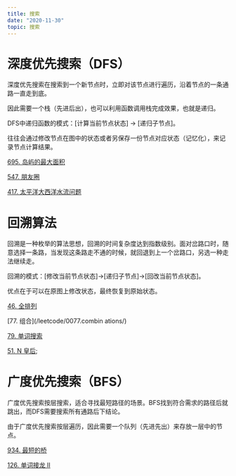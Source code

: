 ```yaml
---
title: 搜索
date: "2020-11-30"
topic: 搜索
---
```


# 深度优先搜索（DFS）

深度优先搜索在搜索到一个新节点时，立即对该节点进行遍历，沿着节点的一条通路一直走到底。

因此需要一个栈（先进后出），也可以利用函数调用栈完成效果，也就是递归。

DFS中递归函数的模式：[计算当前节点状态] -> [递归子节点]。

往往会通过修改节点在图中的状态或者另保存一份节点对应状态（记忆化），来记录节点计算结果。


[695. 岛屿的最大面积](/leetcode/0695.max-area-of-island/)

[547. 朋友圈](/leetcode/0547.friend-circles/)

[417. 太平洋大西洋水流问题](/leetcode/0417.pacific-atlantic-water-flow/)

# 回溯算法

回溯是一种枚举的算法思想，回溯的时间复杂度达到指数级别。面对岔路口时，随意选择一条路，当发现这条路走不通的时候，就回退到上一个岔路口，另选一种走法继续走。

回溯的模式：[修改当前节点状态]→[递归子节点]→[回改当前节点状态]。

优点在于可以在原图上修改状态，最终恢复到原始状态。


[46. 全排列](/leetcode/0046.permutations/)

[77. 组合](/leetcode/0077.combin
ations/)

[79. 单词搜索](/leetcode/0079.word-search/)

[51. N 皇后](/leetcode/0051.n-queens/);

# 广度优先搜索（BFS）

广度优先搜索按层搜索，适合寻找最短路径的场景。BFS找到符合需求的路径后就跳出，而DFS需要搜索所有通路后下结论。

由于广度优先搜索按层遍历，因此需要一个队列（先进先出）来存放一层中的节点。

[934. 最短的桥](/leetcode/0934.shortest-bridge/)

[126. 单词接龙 II](/leetcode/0126.word-ladder-ii/)